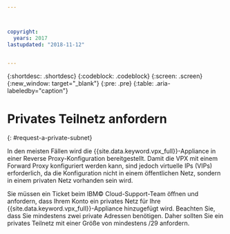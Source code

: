 ```yaml
---



copyright:
  years: 2017
lastupdated: "2018-11-12"


---
```


{:shortdesc: .shortdesc}
{:codeblock: .codeblock}
{:screen: .screen}
{:new_window: target="_blank"}
{:pre: .pre}
{:table: .aria-labeledby="caption"}

# Privates Teilnetz anfordern
{: #request-a-private-subnet}

In den meisten Fällen wird die {{site.data.keyword.vpx_full}}-Appliance in einer Reverse Proxy-Konfiguration bereitgestellt. Damit die VPX mit einem Forward Proxy konfiguriert werden kann, sind jedoch virtuelle IPs (VIPs) erforderlich, da die Konfiguration nicht in einem öffentlichen Netz, sondern in einem privaten Netz vorhanden sein wird.

Sie müssen ein Ticket beim IBM© Cloud-Support-Team öffnen und anfordern, dass Ihrem Konto ein privates Netz für Ihre {{site.data.keyword.vpx_full}}-Appliance hinzugefügt wird. Beachten Sie, dass Sie mindestens zwei private Adressen benötigen. Daher sollten Sie ein privates Teilnetz mit einer Größe von mindestens /29 anfordern.  
